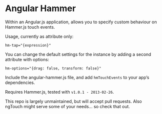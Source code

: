 
Angular Hammer 
===============

Within an Angular.js application, allows you to specify custom behaviour on Hammer.js touch events.

Usage, currently as attribute only:

    hm-tap="{expression}"

You can change the default settings for the instance by adding a second attribute with options:

    hm-options="{drag: false, transform: false}"

Include the angular-hammer.js file, and add `hmTouchEvents` to your app’s dependencies.

Requires Hammer.js, tested with `v1.0.1 - 2013-02-26`.

This repo is largely unmaintained, but will accept pull requests. Also ngTouch might serve some of your needs... so check that out.
